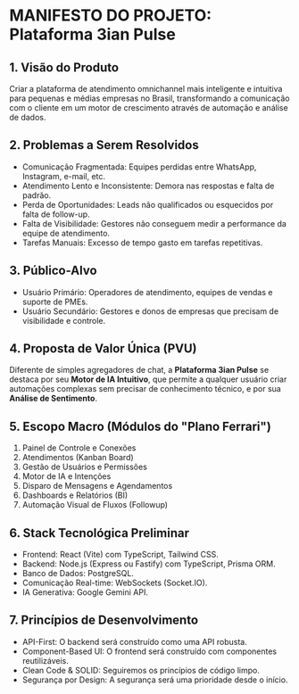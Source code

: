 # MANIFESTO DO PROJETO: Plataforma 3ian Pulse

## 1. Visão do Produto

Criar a plataforma de atendimento omnichannel mais inteligente e intuitiva para
pequenas e médias empresas no Brasil, transformando a comunicação com o cliente
em um motor de crescimento através de automação e análise de dados.

## 2. Problemas a Serem Resolvidos

- Comunicação Fragmentada: Equipes perdidas entre WhatsApp, Instagram, e-mail,
  etc.
- Atendimento Lento e Inconsistente: Demora nas respostas e falta de padrão.
- Perda de Oportunidades: Leads não qualificados ou esquecidos por falta de
  follow-up.
- Falta de Visibilidade: Gestores não conseguem medir a performance da equipe de
  atendimento.
- Tarefas Manuais: Excesso de tempo gasto em tarefas repetitivas.

## 3. Público-Alvo

- Usuário Primário: Operadores de atendimento, equipes de vendas e suporte de
  PMEs.
- Usuário Secundário: Gestores e donos de empresas que precisam de visibilidade
  e controle.

## 4. Proposta de Valor Única (PVU)

Diferente de simples agregadores de chat, a **Plataforma 3ian Pulse** se destaca
por seu **Motor de IA Intuitivo**, que permite a qualquer usuário criar
automações complexas sem precisar de conhecimento técnico, e por sua **Análise
de Sentimento**.

## 5. Escopo Macro (Módulos do "Plano Ferrari")

1. Painel de Controle e Conexões
2. Atendimentos (Kanban Board)
3. Gestão de Usuários e Permissões
4. Motor de IA e Intenções
5. Disparo de Mensagens e Agendamentos
6. Dashboards e Relatórios (BI)
7. Automação Visual de Fluxos (Followup)

## 6. Stack Tecnológica Preliminar

- Frontend: React (Vite) com TypeScript, Tailwind CSS.
- Backend: Node.js (Express ou Fastify) com TypeScript, Prisma ORM.
- Banco de Dados: PostgreSQL.
- Comunicação Real-time: WebSockets (Socket.IO).
- IA Generativa: Google Gemini API.

## 7. Princípios de Desenvolvimento

- API-First: O backend será construído como uma API robusta.
- Component-Based UI: O frontend será construído com componentes reutilizáveis.
- Clean Code & SOLID: Seguiremos os princípios de código limpo.
- Segurança por Design: A segurança será uma prioridade desde o início.
